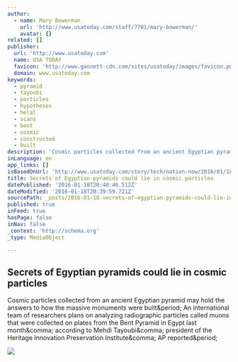 ```yaml
---
author:
  - name: Mary Bowerman
    url: 'http://www.usatoday.com/staff/7781/mary-bowerman/'
    avatar: {}
related: []
publisher:
  url: 'http://www.usatoday.com'
  name: USA TODAY
  favicon: 'http://www.gannett-cdn.com/sites/usatoday/images/favicon.png'
  domain: www.usatoday.com
keywords:
  - pyramid
  - tayoubi
  - particles
  - hypotheses
  - helal
  - scans
  - bent
  - cosmic
  - constructed
  - built
description: 'Cosmic particles collected from an ancient Egyptian pyramid may hold the answers to how the massive monuments were built. An international team of researchers plans on analyzing radiographic particles called muons that were collected on plates from the Bent Pyramid in Egypt last month, according to Mehdi Tayoubi, president of the Heritage Innovation Preservation Institute, AP reported.'
inLanguage: en
app_links: []
isBasedOnUrl: 'http://www.usatoday.com/story/tech/nation-now/2016/01/18/egyptian-pyramids-secrets-cosmic-particles-bent-pyramid/78958308/#cx_ab_test_id=21&cx_ab_test_variant=cx_collab_ctx&cx_art_pos=2&cx_navSource=arttop&cx_tag=collabctx&cx_rec_type=collabctx&cx_ctrl_comp_grp=false&cxrecs_s'
title: Secrets of Egyptian pyramids could lie in cosmic particles
datePublished: '2016-01-18T20:40:46.512Z'
dateModified: '2016-01-18T20:39:59.721Z'
sourcePath: _posts/2016-01-18-secrets-of-egyptian-pyramids-could-lie-in-cosmic-particles.md
published: true
inFeed: true
hasPage: false
inNav: false
_context: 'http://schema.org'
_type: MediaObject

---
```

<article style=""><h1>Secrets of Egyptian pyramids could lie in cosmic particles</h1><p>Cosmic particles collected from an ancient Egyptian pyramid may hold the answers to how the massive monuments were built&amp;period; An international team of researchers plans on analyzing radiographic particles called muons that were collected on plates from the Bent Pyramid in Egypt last month&amp;comma; according to Mehdi Tayoubi&amp;comma; president of the Heritage Innovation Preservation Institute&amp;comma; AP reported&amp;period;</p><img src="http://www.gannett-cdn.com/-mm-/d87ca024b47634753b0a8b819a94a70320df37b4/c=0-333-3600-2367&amp;r=x1683&amp;c=3200x1680/local/-/media/2016/01/18/USATODAY/USATODAY/635887089343901986-AP-Mideast-Egypt.jpg" /></article>